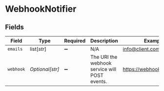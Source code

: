 # WebhookNotifier


## Fields

| Field                                         | Type                                          | Required                                      | Description                                   | Example                                       |
| --------------------------------------------- | --------------------------------------------- | --------------------------------------------- | --------------------------------------------- | --------------------------------------------- |
| `emails`                                      | list[*str*]                                   | :heavy_minus_sign:                            | N/A                                           | info@client.com                               |
| `webhook`                                     | *Optional[str]*                               | :heavy_minus_sign:                            | The URI the webhook service will POST events. | https://webhook.client.com                    |